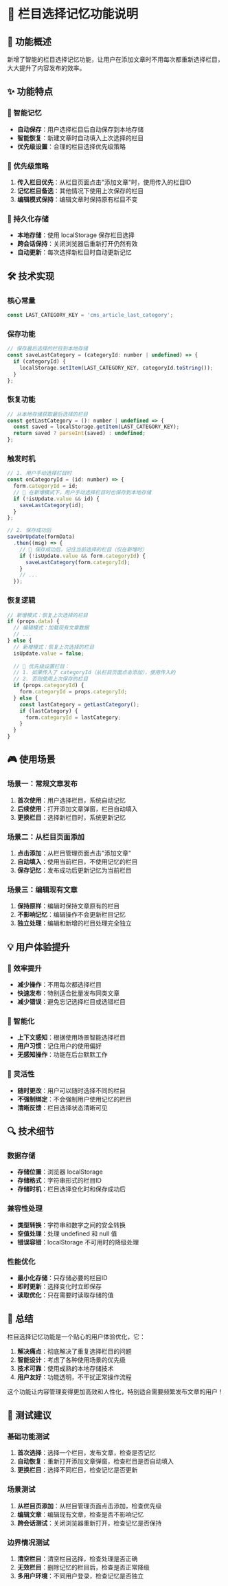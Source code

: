 # 💾 栏目选择记忆功能说明

## 🎯 功能概述

新增了智能的栏目选择记忆功能，让用户在添加文章时不用每次都重新选择栏目，大大提升了内容发布的效率。

## ✨ 功能特点

### 🧠 智能记忆
- **自动保存**：用户选择栏目后自动保存到本地存储
- **智能恢复**：新建文章时自动填入上次选择的栏目
- **优先级设置**：合理的栏目选择优先级策略

### 🎯 优先级策略
1. **传入栏目优先**：从栏目页面点击"添加文章"时，使用传入的栏目ID
2. **记忆栏目备选**：其他情况下使用上次保存的栏目
3. **编辑模式保持**：编辑文章时保持原有栏目不变

### 💾 持久化存储
- **本地存储**：使用 localStorage 保存栏目选择
- **跨会话保持**：关闭浏览器后重新打开仍然有效
- **自动更新**：每次选择新栏目时自动更新记忆

## 🛠️ 技术实现

### 核心常量
```javascript
const LAST_CATEGORY_KEY = 'cms_article_last_category';
```

### 保存功能
```javascript
// 保存最后选择的栏目到本地存储
const saveLastCategory = (categoryId: number | undefined) => {
  if (categoryId) {
    localStorage.setItem(LAST_CATEGORY_KEY, categoryId.toString());
  }
};
```

### 恢复功能
```javascript
// 从本地存储获取最后选择的栏目
const getLastCategory = (): number | undefined => {
  const saved = localStorage.getItem(LAST_CATEGORY_KEY);
  return saved ? parseInt(saved) : undefined;
};
```

### 触发时机
```javascript
// 1. 用户手动选择栏目时
const onCategoryId = (id: number) => {
  form.categoryId = id;
  // 💾 在新增模式下，用户手动选择栏目时也保存到本地存储
  if (!isUpdate.value && id) {
    saveLastCategory(id);
  }
};

// 2. 保存成功后
saveOrUpdate(formData)
  .then((msg) => {
    // 💾 保存成功后，记住当前选择的栏目（仅在新增时）
    if (!isUpdate.value && form.categoryId) {
      saveLastCategory(form.categoryId);
    }
    // ...
  });
```

### 恢复逻辑
```javascript
// 新增模式：恢复上次选择的栏目
if (props.data) {
  // 编辑模式：加载现有文章数据
  // ...
} else {
  // 新增模式：恢复上次选择的栏目
  isUpdate.value = false;
  
  // 🎯 优先级设置栏目：
  // 1. 如果传入了 categoryId（从栏目页面点击添加），使用传入的
  // 2. 否则使用上次保存的栏目
  if (props.categoryId) {
    form.categoryId = props.categoryId;
  } else {
    const lastCategory = getLastCategory();
    if (lastCategory) {
      form.categoryId = lastCategory;
    }
  }
}
```

## 🎮 使用场景

### 场景一：常规文章发布
1. **首次使用**：用户选择栏目，系统自动记忆
2. **后续使用**：打开添加文章弹窗，栏目自动填入
3. **更换栏目**：选择新栏目时，系统更新记忆

### 场景二：从栏目页面添加
1. **点击添加**：从栏目管理页面点击"添加文章"
2. **自动填入**：使用当前栏目，不使用记忆的栏目
3. **保存记忆**：发布成功后更新记忆为当前栏目

### 场景三：编辑现有文章
1. **保持原样**：编辑时保持文章原有的栏目
2. **不影响记忆**：编辑操作不会更新栏目记忆
3. **独立处理**：编辑和新增的栏目处理完全独立

## 💡 用户体验提升

### 🚀 效率提升
- **减少操作**：不用每次都选择栏目
- **快速发布**：特别适合批量发布同类文章
- **减少错误**：避免忘记选择栏目或选错栏目

### 🎯 智能化
- **上下文感知**：根据使用场景智能选择栏目
- **用户习惯**：记住用户的使用偏好
- **无感知操作**：功能在后台默默工作

### 🔄 灵活性
- **随时更改**：用户可以随时选择不同的栏目
- **不强制绑定**：不会强制用户使用记忆的栏目
- **清晰反馈**：栏目选择状态清晰可见

## 🔍 技术细节

### 数据存储
- **存储位置**：浏览器 localStorage
- **存储格式**：字符串形式的栏目ID
- **存储时机**：栏目选择变化时和保存成功后

### 兼容性处理
- **类型转换**：字符串和数字之间的安全转换
- **空值处理**：处理 undefined 和 null 值
- **错误容错**：localStorage 不可用时的降级处理

### 性能优化
- **最小化存储**：只存储必要的栏目ID
- **即时更新**：选择变化时立即保存
- **读取优化**：只在需要时读取存储的值

## 🎉 总结

栏目选择记忆功能是一个贴心的用户体验优化，它：

1. **解决痛点**：彻底解决了重复选择栏目的问题
2. **智能设计**：考虑了各种使用场景的优先级
3. **技术可靠**：使用成熟的本地存储技术
4. **用户友好**：功能透明，不干扰正常操作流程

这个功能让内容管理变得更加高效和人性化，特别适合需要频繁发布文章的用户！

## 🧪 测试建议

### 基础功能测试
1. **首次选择**：选择一个栏目，发布文章，检查是否记忆
2. **自动恢复**：重新打开添加文章弹窗，检查栏目是否自动填入
3. **更换栏目**：选择不同栏目，检查记忆是否更新

### 场景测试
1. **从栏目页添加**：从栏目管理页面点击添加，检查优先级
2. **编辑文章**：编辑现有文章，检查是否不影响记忆
3. **跨会话测试**：关闭浏览器重新打开，检查记忆是否保持

### 边界情况测试
1. **清空栏目**：清空栏目选择，检查处理是否正确
2. **无效栏目**：删除记忆的栏目后，检查是否正常降级
3. **多用户环境**：不同用户登录，检查记忆是否独立

